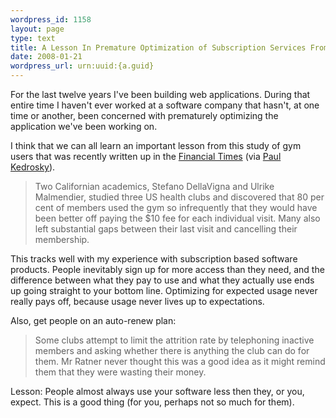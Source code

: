 ```yaml
--- 
wordpress_id: 1158
layout: page
type: text
title: A Lesson In Premature Optimization of Subscription Services From the Gym Business
date: 2008-01-21  
wordpress_url: urn:uuid:{a.guid}
---
```

<p>For the last twelve years I've been building web applications. During that entire time I haven't ever worked at a software company that hasn't, at one time or another, been concerned with prematurely optimizing the application we've been working on.  </p>

<p>I think that we can all learn an important lesson from this study of gym users that was recently written up in the <a href="http://www.ft.com/cms/s/0/cbc4aafc-c835-11dc-94a6-0000779fd2ac.html?nclick_check=1">Financial Times</a> (via <a href="http://paul.kedrosky.com/archives/2008/01/21/selfcontrol_del.html">Paul Kedrosky</a>).</p>

<blockquote>
    <p>Two Californian academics, Stefano DellaVigna and Ulrike Malmendier, studied three US health clubs and discovered that 80 per cent of members used the gym so infrequently that they would have been better off paying the $10 fee for each individual visit. Many also left substantial gaps between their last visit and cancelling their membership.</p>
</blockquote>

<p>This tracks well with my experience with subscription based software products.  People inevitably sign up for more access than they need, and the difference between what they pay to use and what they actually use ends up going straight to your bottom line. Optimizing for expected usage never really pays off, because usage never lives up to expectations.</p>

<p>Also, get people on an auto-renew plan:</p>

<blockquote>
    <p>Some clubs attempt to limit the attrition rate by telephoning inactive members and asking whether there is anything the club can do for them. Mr Ratner never thought this was a good idea as it might remind them that they were wasting their money.</p>
</blockquote>

<p>Lesson: People almost always use your software less then they, or you, expect. This is a good thing (for you, perhaps not so much for them).</p>
